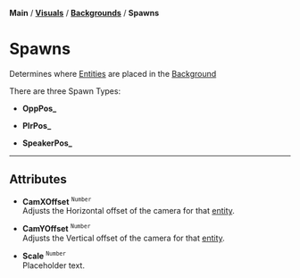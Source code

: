 **Main** / [**Visuals**](../.. "shitballs") / [**Backgrounds**](.. "realballs") / **Spawns**

# Spawns

Determines where [Entities](../../entities) are placed in the [Background](..)

There are three Spawn Types:

* **OppPos_**

* **PlrPos_**

* **SpeakerPos_**

---

## Attributes

* **CamXOffset** <sup>`Number`</sup><br>
Adjusts the Horizontal offset of the camera for that [entity](../../entities).

* **CamYOffset** <sup>`Number`</sup><br>
Adjusts the Vertical offset of the camera for that [entity](../../entities).

* **Scale** <sup>`Number`</sup><br>
Placeholder text.